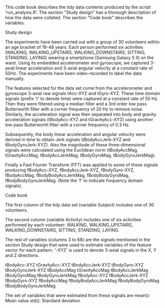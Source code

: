 This code book describes the tidy data contents produced by the script 'run_analysis.R'. The section "Study design" has a thorough description of how the data were collated. The section "Code book" describes the variables. 

Study design

The experiments have been carried out with a group of 30 volunteers within an age bracket of 19-48 years. Each person performed six activities (WALKING, WALKING_UPSTAIRS, WALKING_DOWNSTAIRS, SITTING, STANDING, LAYING) wearing a smartphone (Samsung Galaxy S II) on the waist. Using its embedded accelerometer and gyroscope, we captured 3-axial linear acceleration and 3-axial angular velocity at a constant rate of 50Hz. The experiments have been video-recorded to label the data manually. 

The features selected for the data set come from the accelerometer and gyroscope 3-axial raw signals tAcc-XYZ and tGyro-XYZ. These time domain signals (prefix 't' to denote time) were captured at a constant rate of 50 Hz. Then they were filtered using a median filter and a 3rd order low pass Butterworth filter with a corner frequency of 20 Hz to remove noise. Similarly, the acceleration signal was then separated into body and gravity acceleration signals (tBodyAcc-XYZ and tGravityAcc-XYZ) using another low pass Butterworth filter with a corner frequency of 0.3 Hz. 

Subsequently, the body linear acceleration and angular velocity were derived in time to obtain Jerk signals (tBodyAccJerk-XYZ and tBodyGyroJerk-XYZ). Also the magnitude of these three-dimensional signals were calculated using the Euclidean norm (tBodyAccMag, tGravityAccMag, tBodyAccJerkMag, tBodyGyroMag, tBodyGyroJerkMag). 

Finally a Fast Fourier Transform (FFT) was applied to some of these signals producing fBodyAcc-XYZ, fBodyAccJerk-XYZ, fBodyGyro-XYZ, fBodyAccMag, fBodyBodyAccJerkMag, fBodyBodyGyroMag, fBodyBodyGyroJerkMag. (Note the 'f' to indicate frequency domain signals). 


Code book

The first column of the tidy data set (variable Subject) includes one of 30 volunteers.

The second column (variable Activity) includes one of six activities performed by each volunteer: WALKING, WALKING_UPSTAIRS, WALKING_DOWNSTAIRS, SITTING, STANDING, LAYING.

The rest of variables (columns 3 to 68) are the signals mentioned in the section Study design that were used to estimate variables of the feature vector for each pattern. '-XYZ' is used to denote 3-axial signals in the X, Y and Z directions.

tBodyAcc-XYZ
tGravityAcc-XYZ
tBodyAccJerk-XYZ
tBodyGyro-XYZ
tBodyGyroJerk-XYZ
tBodyAccMag
tGravityAccMag
tBodyAccJerkMag
tBodyGyroMag
tBodyGyroJerkMag
fBodyAcc-XYZ
fBodyAccJerk-XYZ
fBodyGyro-XYZ
fBodyAccMag
fBodyBodyAccJerkMag
fBodyBodyGyroMag
fBodyBodyGyroJerkMag

The set of variables that were estimated from these signals are 
mean(): Mean value
std(): Standard deviation